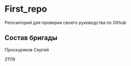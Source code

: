 # First_repo
Репозиторий для проверки своего руководства по Github
## Состав бригады
Проскуряков Сергей

21119

